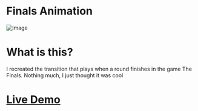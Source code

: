 # Finals Animation

![image](https://i.ibb.co/4K2MjQH/image.png)

# What is this?
I recreated the transition that plays when a round finishes in the game The Finals.
Nothing much, I just thought it was cool

# [Live Demo](https://finals-animation.glitch.me/)
